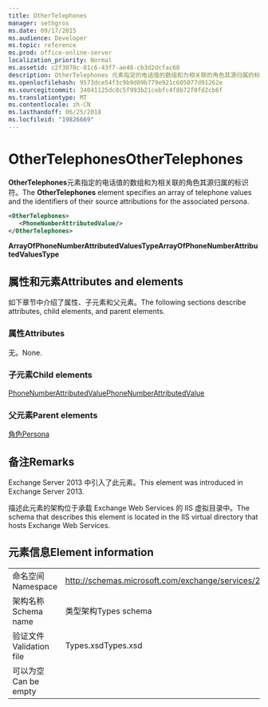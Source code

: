 ```yaml
---
title: OtherTelephones
manager: sethgros
ms.date: 09/17/2015
ms.audience: Developer
ms.topic: reference
ms.prod: office-online-server
localization_priority: Normal
ms.assetid: c2f3070c-81c6-43f7-ae48-cb3d2dcfac68
description: OtherTelephones 元素指定的电话值的数组和为相关联的角色其源归属的标识符。
ms.openlocfilehash: 9573dce54f3c9b9d09b779e921c605077d91262e
ms.sourcegitcommit: 34041125dc8c5f993b21cebfc4f8b72f0fd2cb6f
ms.translationtype: MT
ms.contentlocale: zh-CN
ms.lasthandoff: 06/25/2018
ms.locfileid: "19826669"
---
```

# <a name="othertelephones"></a><span data-ttu-id="18394-103">OtherTelephones</span><span class="sxs-lookup"><span data-stu-id="18394-103">OtherTelephones</span></span>

<span data-ttu-id="18394-104">**OtherTelephones**元素指定的电话值的数组和为相关联的角色其源归属的标识符。</span><span class="sxs-lookup"><span data-stu-id="18394-104">The **OtherTelephones** element specifies an array of telephone values and the identifiers of their source attributions for the associated persona.</span></span> 
  
```XML
<OtherTelephones>
   <PhoneNumberAttributedValue/>
</OtherTelephones>

```

 <span data-ttu-id="18394-105">**ArrayOfPhoneNumberAttributedValuesType**</span><span class="sxs-lookup"><span data-stu-id="18394-105">**ArrayOfPhoneNumberAttributedValuesType**</span></span>
## <a name="attributes-and-elements"></a><span data-ttu-id="18394-106">属性和元素</span><span class="sxs-lookup"><span data-stu-id="18394-106">Attributes and elements</span></span>

<span data-ttu-id="18394-107">如下章节中介绍了属性、子元素和父元素。</span><span class="sxs-lookup"><span data-stu-id="18394-107">The following sections describe attributes, child elements, and parent elements.</span></span>
  
### <a name="attributes"></a><span data-ttu-id="18394-108">属性</span><span class="sxs-lookup"><span data-stu-id="18394-108">Attributes</span></span>

<span data-ttu-id="18394-109">无。</span><span class="sxs-lookup"><span data-stu-id="18394-109">None.</span></span>
  
### <a name="child-elements"></a><span data-ttu-id="18394-110">子元素</span><span class="sxs-lookup"><span data-stu-id="18394-110">Child elements</span></span>

[<span data-ttu-id="18394-111">PhoneNumberAttributedValue</span><span class="sxs-lookup"><span data-stu-id="18394-111">PhoneNumberAttributedValue</span></span>](phonenumberattributedvalue.md)
  
### <a name="parent-elements"></a><span data-ttu-id="18394-112">父元素</span><span class="sxs-lookup"><span data-stu-id="18394-112">Parent elements</span></span>

[<span data-ttu-id="18394-113">角色</span><span class="sxs-lookup"><span data-stu-id="18394-113">Persona</span></span>](persona.md)
  
## <a name="remarks"></a><span data-ttu-id="18394-114">备注</span><span class="sxs-lookup"><span data-stu-id="18394-114">Remarks</span></span>

<span data-ttu-id="18394-115">Exchange Server 2013 中引入了此元素。</span><span class="sxs-lookup"><span data-stu-id="18394-115">This element was introduced in Exchange Server 2013.</span></span>
  
<span data-ttu-id="18394-116">描述此元素的架构位于承载 Exchange Web Services 的 IIS 虚拟目录中。</span><span class="sxs-lookup"><span data-stu-id="18394-116">The schema that describes this element is located in the IIS virtual directory that hosts Exchange Web Services.</span></span>
  
## <a name="element-information"></a><span data-ttu-id="18394-117">元素信息</span><span class="sxs-lookup"><span data-stu-id="18394-117">Element information</span></span>

|||
|:-----|:-----|
|<span data-ttu-id="18394-118">命名空间</span><span class="sxs-lookup"><span data-stu-id="18394-118">Namespace</span></span>  <br/> |http://schemas.microsoft.com/exchange/services/2006/types  <br/> |
|<span data-ttu-id="18394-119">架构名称</span><span class="sxs-lookup"><span data-stu-id="18394-119">Schema name</span></span>  <br/> |<span data-ttu-id="18394-120">类型架构</span><span class="sxs-lookup"><span data-stu-id="18394-120">Types schema</span></span>  <br/> |
|<span data-ttu-id="18394-121">验证文件</span><span class="sxs-lookup"><span data-stu-id="18394-121">Validation file</span></span>  <br/> |<span data-ttu-id="18394-122">Types.xsd</span><span class="sxs-lookup"><span data-stu-id="18394-122">Types.xsd</span></span>  <br/> |
|<span data-ttu-id="18394-123">可以为空</span><span class="sxs-lookup"><span data-stu-id="18394-123">Can be empty</span></span>  <br/> ||
   

